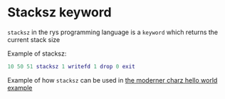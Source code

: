 # Stacksz keyword

`stacksz` in the rys programming language is a `keyword`
which returns the current stack size

Example of stacksz:

```lua
10 50 51 stacksz 1 writefd 1 drop 0 exit
```

Example of how `stacksz` can be used in [the moderner charz hello world example](/examples/charz_hello_world_m.rys)
